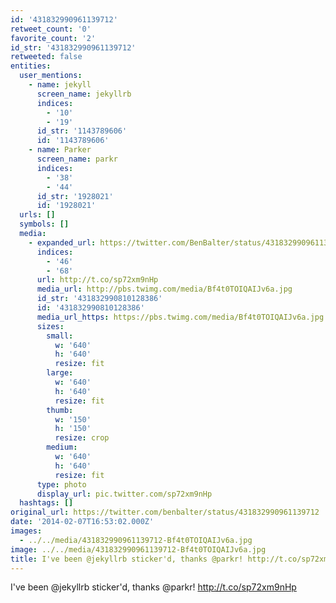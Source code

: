 ```yaml
---
id: '431832990961139712'
retweet_count: '0'
favorite_count: '2'
id_str: '431832990961139712'
retweeted: false
entities:
  user_mentions:
    - name: jekyll
      screen_name: jekyllrb
      indices:
        - '10'
        - '19'
      id_str: '1143789606'
      id: '1143789606'
    - name: Parker
      screen_name: parkr
      indices:
        - '38'
        - '44'
      id_str: '1928021'
      id: '1928021'
  urls: []
  symbols: []
  media:
    - expanded_url: https://twitter.com/BenBalter/status/431832990961139712/photo/1
      indices:
        - '46'
        - '68'
      url: http://t.co/sp72xm9nHp
      media_url: http://pbs.twimg.com/media/Bf4t0TOIQAIJv6a.jpg
      id_str: '431832990810128386'
      id: '431832990810128386'
      media_url_https: https://pbs.twimg.com/media/Bf4t0TOIQAIJv6a.jpg
      sizes:
        small:
          w: '640'
          h: '640'
          resize: fit
        large:
          w: '640'
          h: '640'
          resize: fit
        thumb:
          w: '150'
          h: '150'
          resize: crop
        medium:
          w: '640'
          h: '640'
          resize: fit
      type: photo
      display_url: pic.twitter.com/sp72xm9nHp
  hashtags: []
original_url: https://twitter.com/benbalter/status/431832990961139712
date: '2014-02-07T16:53:02.000Z'
images:
  - ../../media/431832990961139712-Bf4t0TOIQAIJv6a.jpg
image: ../../media/431832990961139712-Bf4t0TOIQAIJv6a.jpg
title: I've been @jekyllrb sticker'd, thanks @parkr! http://t.co/sp72xm9nHp
---
```


I've been @jekyllrb sticker'd, thanks @parkr! http://t.co/sp72xm9nHp